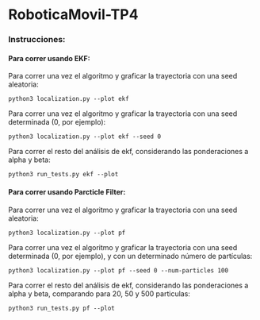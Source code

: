 # RoboticaMovil-TP4

### Instrucciones: 

#### Para correr usando EKF: 
Para correr una vez el algoritmo y graficar la trayectoria con una seed aleatoria:

```
python3 localization.py --plot ekf
```

Para correr una vez el algoritmo y graficar la trayectoria con una seed determinada (0, por ejemplo):

```
python3 localization.py --plot ekf --seed 0
```

Para correr el resto del análisis de ekf, considerando las ponderaciones a alpha y beta:

```
python3 run_tests.py ekf --plot
```


#### Para correr usando Parcticle Filter: 
Para correr una vez el algoritmo y graficar la trayectoria con una seed aleatoria:

```
python3 localization.py --plot pf
```

Para correr una vez el algoritmo y graficar la trayectoria con una seed determinada (0, por ejemplo), y con un determinado número de partículas:

```
python3 localization.py --plot pf --seed 0 --num-particles 100
```

Para correr el resto del análisis de ekf, considerando las ponderaciones a alpha y beta, comparando para 20, 50 y 500 particulas:

```
python3 run_tests.py pf --plot
```
